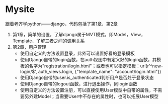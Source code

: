 # Mysite
跟着老齐学python——django，代码包括了第1章、第2章
1. 第1章，简单的设置，了解django属于MVT模式，即Model，View，Template，了解三者之间的调用关系
2. 第2章，用户管理
   - 使用自定义的方法设置登录，此外可以设置好看的登录模板
   - 使用Django自带的login函数，在auth视图中有定义好的login函数，其模板的名字为"registration/login.html"；或者也可以指定模板：url(r'^new-login/$', auth_views.login, {"template_name": "account/login.html"})
   - 使用Django自带的user.is_authenticated判断用户是否处于登录状态
   - 使用Django自带的logout函数，进行退出操作，同login函数
   - 使用自定义的方法设置注册，可以直接使用User模型中自带的属性，不需要另外建Model；当需要User中不存在的属性时，也可以拓展User模型
